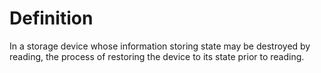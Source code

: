 # Definition

In a storage device whose information storing state may be destroyed by
reading, the process of restoring the device to its state prior to
reading.
